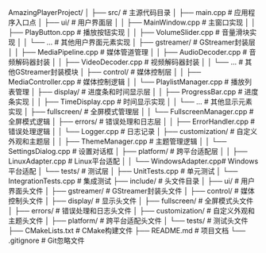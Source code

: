 AmazingPlayerProject/
│
├── src/                      # 主源代码目录
│   ├── main.cpp              # 应用程序入口点
│   ├── ui/                   # 用户界面层
│   │   ├── MainWindow.cpp    # 主窗口实现
│   │   ├── PlayButton.cpp    # 播放按钮实现
│   │   ├── VolumeSlider.cpp  # 音量滑块实现
│   │   └── ...               # 其他用户界面元素实现
│   ├── gstreamer/            # GStreamer封装层
│   │   ├── MediaPipeline.cpp # 媒体管道管理
│   │   ├── AudioDecoder.cpp  # 音频解码器封装
│   │   ├── VideoDecoder.cpp  # 视频解码器封装
│   │   └── ...               # 其他GStreamer封装模块
│   ├── control/              # 媒体控制层
│   │   ├── MediaController.cpp # 媒体控制逻辑
│   │   └── PlaylistManager.cpp # 播放列表管理
│   ├── display/              # 进度条和时间显示层
│   │   ├── ProgressBar.cpp   # 进度条实现
│   │   ├── TimeDisplay.cpp   # 时间显示实现
│   │   └── ...               # 其他显示元素实现
│   ├── fullscreen/           # 全屏模式管理层
│   │   └── FullscreenManager.cpp # 全屏模式逻辑
│   ├── errors/               # 错误处理和日志层
│   │   ├── ErrorHandler.cpp  # 错误处理逻辑
│   │   └── Logger.cpp        # 日志记录
│   ├── customization/        # 自定义外观和主题层
│   │   ├── ThemeManager.cpp  # 主题管理逻辑
│   │   └── SettingsDialog.cpp # 设置对话框
│   ├── platform/             # 跨平台适配层
│   │   ├── LinuxAdapter.cpp  # Linux平台适配
│   │   └── WindowsAdapter.cpp# Windows平台适配
│   └── tests/                # 测试层
│       ├── UnitTests.cpp     # 单元测试
│       └── IntegrationTests.cpp # 集成测试
├── include/                  # 头文件目录
│   ├── ui/                   # 用户界面头文件
│   ├── gstreamer/            # GStreamer封装头文件
│   ├── control/              # 媒体控制头文件
│   ├── display/              # 显示头文件
│   ├── fullscreen/           # 全屏模式头文件
│   ├── errors/               # 错误处理和日志头文件
│   ├── customization/        # 自定义外观和主题头文件
│   ├── platform/             # 跨平台适配头文件
│   └── tests/                # 测试头文件
├── CMakeLists.txt            # CMake构建文件
├── README.md                 # 项目文档
└── .gitignore                # Git忽略文件
